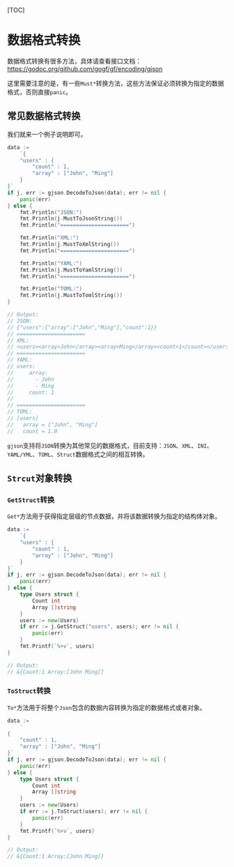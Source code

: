 [TOC]


# 数据格式转换

数据格式转换有很多方法，具体请查看接口文档：https://godoc.org/github.com/gogf/gf/encoding/gjson

这里需要注意的是，有一些`Must*`转换方法，这些方法保证必须转换为指定的数据格式，否则直接`panic`。

## 常见数据格式转换

我们就来一个例子说明即可。

```go
data :=
    `{
    "users" : {
        "count" : 1,
        "array" : ["John", "Ming"]
    }
}`
if j, err := gjson.DecodeToJson(data); err != nil {
    panic(err)
} else {
    fmt.Println("JSON:")
    fmt.Println(j.MustToJsonString())
    fmt.Println("======================")

    fmt.Println("XML:")
    fmt.Println(j.MustToXmlString())
    fmt.Println("======================")

    fmt.Println("YAML:")
    fmt.Println(j.MustToYamlString())
    fmt.Println("======================")

    fmt.Println("TOML:")
    fmt.Println(j.MustToTomlString())
}

// Output:
// JSON:
// {"users":{"array":["John","Ming"],"count":1}}
// ======================
// XML:
// <users><array>John</array><array>Ming</array><count>1</count></users>
// ======================
// YAML:
// users:
//     array:
//       - John
//       - Ming
//     count: 1
//
// ======================
// TOML:
// [users]
//   array = ["John", "Ming"]
//   count = 1.0
```
`gjson`支持将`JSON`转换为其他常见的数据格式，目前支持：`JSON`、`XML`、`INI`、`YAML/YML`、`TOML`、`Struct`数据格式之间的相互转换。


## `Strcut`对象转换

### `GetStruct`转换

`Get*`方法用于获得指定层级的节点数据，并将该数据转换为指定的结构体对象。

```go
data :=
    `{
    "users" : {
        "count" : 1,
        "array" : ["John", "Ming"]
    }
}`
if j, err := gjson.DecodeToJson(data); err != nil {
    panic(err)
} else {
    type Users struct {
        Count int
        Array []string
    }
    users := new(Users)
    if err := j.GetStruct("users", users); err != nil {
        panic(err)
    }
    fmt.Printf(`%+v`, users)
}

// Output:
// &{Count:1 Array:[John Ming]}
```

### `ToStruct`转换

`To*`方法用于将整个`Json`包含的数据内容转换为指定的数据格式或者对象。

```go
data :=
    `
{
    "count" : 1,
    "array" : ["John", "Ming"]
}`
if j, err := gjson.DecodeToJson(data); err != nil {
    panic(err)
} else {
    type Users struct {
        Count int
        Array []string
    }
    users := new(Users)
    if err := j.ToStruct(users); err != nil {
        panic(err)
    }
    fmt.Printf(`%+v`, users)
}

// Output:
// &{Count:1 Array:[John Ming]}
```






